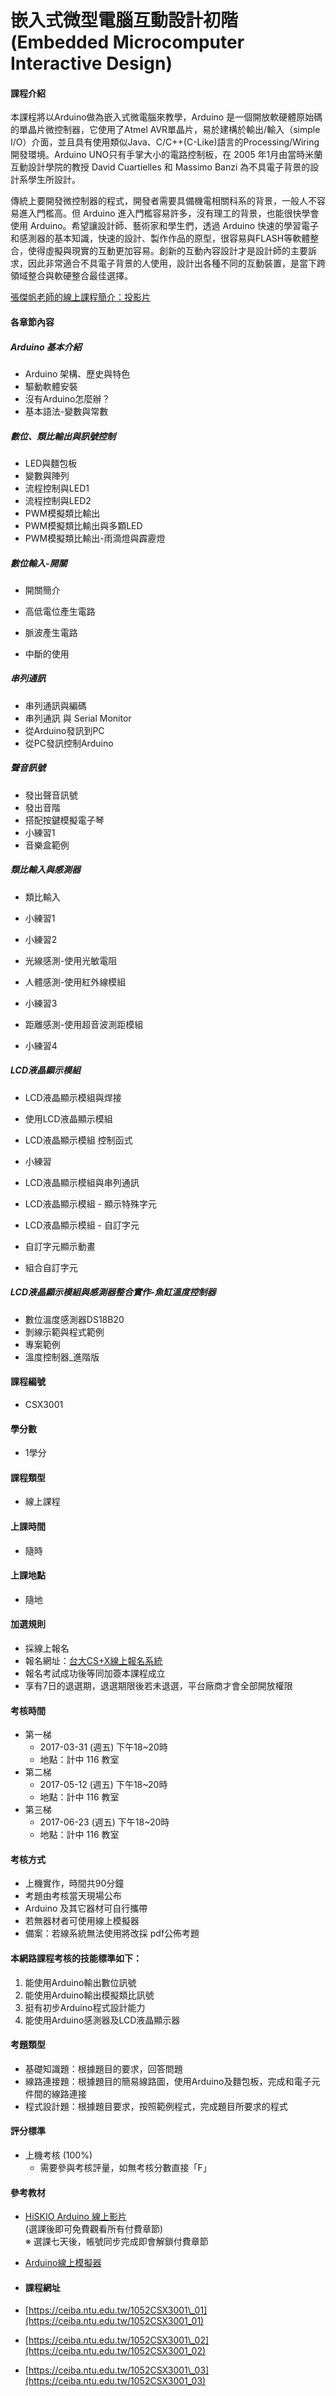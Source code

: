 # 嵌入式微型電腦互動設計初階 \(Embedded Microcomputer Interactive Design\)

#### 課程介紹

本課程將以Arduino做為嵌入式微電腦來教學，Arduino 是一個開放軟硬體原始碼的單晶片微控制器，它使用了Atmel AVR單晶片，易於建構於輸出/輸入（simple I/O）介面，並且具有使用類似Java、C/C++\(C-Like\)語言的Processing/Wiring開發環境。Arduino UNO只有手掌大小的電路控制板，在 2005 年1月由當時米蘭互動設計學院的教授 David Cuartielles 和 Massimo Banzi 為不具電子背景的設計系學生所設計。

傳統上要開發微控制器的程式，開發者需要具備機電相關科系的背景，一般人不容易進入門檻高。但 Arduino 進入門檻容易許多，沒有理工的背景，也能很快學會使用 Arduino。希望讓設計師、藝術家和學生們，透過 Arduino 快速的學習電子和感測器的基本知識，快速的設計、製作作品的原型，很容易與FLASH等軟體整合，使得虛擬與現實的互動更加容易。創新的互動內容設計才是設計師的主要訴求，因此非常適合不具電子背景的人使用，設計出各種不同的互動裝置，是當下跨領域整合與軟硬整合最佳選擇。

[張傑帆老師的線上課程簡介：投影片](http://homepage.ntu.edu.tw/~jfanc/Data/01%20%E8%AA%B2%E7%A8%8B%E7%B0%A1%E4%BB%8B.pdf)

#### 各章節內容

##### Arduino 基本介紹

* Arduino 架構、歷史與特色 
* 驅動軟體安裝 
* 沒有Arduino怎麼辦？ 
* 基本語法-變數與常數 

##### 數位、類比輸出與訊號控制

* LED與麵包板 
* 變數與陣列 
* 流程控制與LED1 
* 流程控制與LED2 
* PWM模擬類比輸出 
* PWM模擬類比輸出與多顆LED 
* PWM模擬類比輸出-雨滴燈與霹靂燈 

##### 數位輸入-開關

* 開關簡介 
* 高低電位產生電路 
* 脈波產生電路 
* 中斷的使用 

##### 串列通訊

* 串列通訊與編碼 
* 串列通訊 與 Serial Monitor 
* 從Arduino發訊到PC 
* 從PC發訊控制Arduino 

##### 聲音訊號

* 發出聲音訊號 
* 發出音階 
* 搭配按鍵模擬電子琴 
* 小練習1 
* 音樂盒範例 

##### 類比輸入與感測器

* 類比輸入 
* 小練習1 
* 小練習2 
* 光線感測-使用光敏電阻 
* 人體感測-使用紅外線模組 
* 小練習3 
* 距離感測-使用超音波測距模組 
* 小練習4 

##### LCD液晶顯示模組

* LCD液晶顯示模組與焊接 
* 使用LCD液晶顯示模組 
* LCD液晶顯示模組 控制函式 
* 小練習 
* LCD液晶顯示模組與串列通訊 
* LCD液晶顯示模組 - 顯示特殊字元 
* LCD液晶顯示模組 - 自訂字元 
* 自訂字元顯示動畫 
* 組合自訂字元 

##### LCD液晶顯示模組與感測器整合實作-魚缸溫度控制器

* 數位溫度感測器DS18B20 
* 剝線示範與程式範例 
* 專案範例 
* 溫度控制器\_進階版 

#### 課程編號

* CSX3001

#### 學分數

* 1學分

#### 課程類型

* 線上課程

#### 上課時間

* 隨時

#### 上課地點

* 隨地

#### 加選規則

* 採線上報名
* 報名網址：[台大CS+X線上報名系統](https://csx.aca.ntu.edu.tw/course)
* 報名考試成功後等同加簽本課程成立 
* 享有7日的退選期，退選期限後若未退選，平台廠商才會全部開放權限

#### 考核時間

* 第一梯
  * 2017-03-31 \(週五\) 下午18~20時
  * 地點：計中 116 教室
* 第二梯
  * 2017-05-12 \(週五\) 下午18~20時
  * 地點：計中 116 教室
* 第三梯
  * 2017-06-23 \(週五\) 下午18~20時
  * 地點：計中 116 教室 

#### 考核方式

* 上機實作，時間共90分鐘
* 考題由考核當天現場公布
* Arduino 及其它器材可自行攜帶
* 若無器材者可使用線上模擬器
* 備案：若線系統無法使用將改採 pdf公佈考題

#### 本網路課程考核的技能標準如下：

1. 能使用Arduino輸出數位訊號 
2. 能使用Arduino輸出模擬類比訊號 
3. 挺有初步Arduino程式設計能力 
4. 能使用Arduino感測器及LCD液晶顯示器 

#### 考題類型

* 基礎知識題：根據題目的要求，回答問題
* 線路連接題：根據題目的簡易線路圖，使用Arduino及麵包板，完成和電子元件間的線路連接
* 程式設計題：根據題目要求，按照範例程式，完成題目所要求的程式

#### 評分標準

* 上機考核 \(100%\)
  * 需要參與考核評量，如無考核分數直接「F」

#### 參考教材

* [HiSKIO Arduino 線上影片](https://hiskio.com/course/70)  
  \(選課後即可免費觀看所有付費章節\)  
  ※ 選課七天後，帳號同步完成即會解鎖付費章節

* [Arduino線上模擬器](https://circuits.io/)

* #### 課程網址
* [https://ceiba.ntu.edu.tw/1052CSX3001\_01](https://ceiba.ntu.edu.tw/1052CSX3001_01)

* [https://ceiba.ntu.edu.tw/1052CSX3001\_02](https://ceiba.ntu.edu.tw/1052CSX3001_02)

* [https://ceiba.ntu.edu.tw/1052CSX3001\_03](https://ceiba.ntu.edu.tw/1052CSX3001_03)



